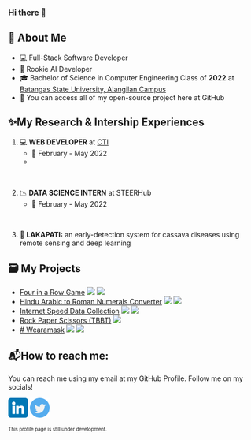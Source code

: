 ### Hi there 👋

## :book: About Me
- 💻 Full-Stack Software Developer
- 🧠 Rookie AI Developer
- 🎓 Bachelor of Science in Computer Engineering Class of **2022** at [Batangas State University, Alangilan Campus](batstate-u.edu.ph)
- 📂 You can access all of my open-source project here at GitHub

## ✨My Research & Intership Experiences
1. 💻 **WEB DEVELOPER** at [CTI](http://cti.batstate-u.edu.ph)
    - 📅 February - May 2022
    -

<br>

2. 📉 **DATA SCIENCE INTERN** at STEERHub
    - 📅 February - May 2022

<br>

3. 📖 **LAKAPATI:** an early-detection system for cassava diseases using remote sensing and deep learning

## 🗃️ My Projects
* [Four in a Row Game](https://github.com/silvaej/4iar) [<img src="https://img.shields.io/badge/PYTHON-green" height="10em"/>]() [<img src="https://img.shields.io/badge/OOP-blue" height="10em"/>]()
* [Hindu Arabic to Roman Numerals Converter](https://github.com/silvaej/atrnc) [<img src="https://img.shields.io/badge/PYTHON-green" height="10em"/>]() [<img src="https://img.shields.io/badge/GUI-red" height="10em"/>]()
* [Internet Speed Data Collection]() [<img src="https://img.shields.io/badge/PYTHON-green" height="10em"/>]() [<img src="https://img.shields.io/badge/CLI-grey" height="10em"/>]()
* [Rock Paper Scissors (TBBT)]() [<img src="https://img.shields.io/badge/PYTHON-green" height="10em"/>]()
* [# Wearamask]() [<img src="https://img.shields.io/badge/PYTHON-green" height="10em"/>]() [<img src="https://img.shields.io/badge/GUI-red" height="10em"/>]()

## 📬How to reach me:
You can reach me using my email at my GitHub Profile. Follow me on my socials!

[<img src="linkedin.png" height="40em" align="center" alt="Follow EJ on LinkedIn"/>](https://linkedin.com/in/ejsilva) [<img src="twitter.png" height="40em" align="center" alt="Follow EJ on Twitter"/>](https://twitter.com/zlbss)

<sub><sup>This profile page is still under development.</sup></sub>